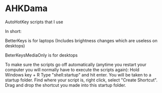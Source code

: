 # AHKDama
AutoHotKey scripts that I use

In short:

BetterKeys is for laptops (Includes brightness changes which are useless on desktops)

BeterKeysMediaOnly is for desktops

To make sure the scripts go off automatically (anytime you restart your computer you will normally have to execute the scripts again):
	Hold Windows key + R
	Type "shell:startup" and hit enter. You will be taken to a startup folder.
	Find where your script is, right click, select "Create Shortcut".
	Drag and drop the shortcut you made into this startup folder.
